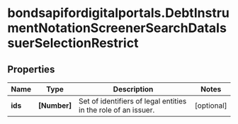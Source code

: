 # bondsapifordigitalportals.DebtInstrumentNotationScreenerSearchDataIssuerSelectionRestrict

## Properties

Name | Type | Description | Notes
------------ | ------------- | ------------- | -------------
**ids** | **[Number]** | Set of identifiers of legal entities in the role of an issuer. | [optional] 


